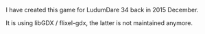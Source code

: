 I have created this game for LudumDare 34 back in 2015 December.

It is using libGDX / flixel-gdx, the latter is not maintained anymore.
